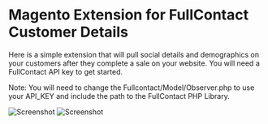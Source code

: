 Magento Extension for FullContact Customer Details
====================================================================================
Here is a simple extension that will pull social details and demographics on your customers after they complete a sale on your website. You will need a FullContact API key to get started.

Note:
You will need to change the Fullcontact/Model/Observer.php to use your API_KEY and include the path to the FullContact PHP Library.

![Screenshot](https://raw.github.com/tegansnyder/Magento-FullContact-After-Sale-Customer-Details/master/screenshot1.png)
![Screenshot](https://raw.github.com/tegansnyder/Magento-FullContact-After-Sale-Customer-Details/master/screenshot2.png)
